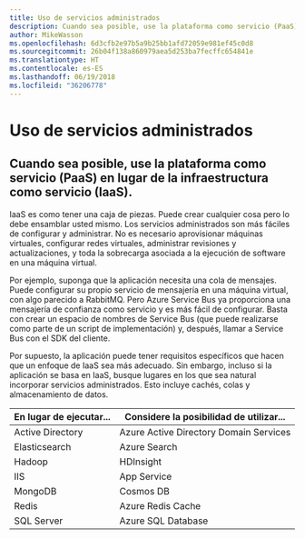 ```yaml
---
title: Uso de servicios administrados
description: Cuando sea posible, use la plataforma como servicio (PaaS) en lugar de la infraestructura como servicio (IaaS).
author: MikeWasson
ms.openlocfilehash: 6d3cfb2e97b5a9b25bb1afd72059e981ef45c0d8
ms.sourcegitcommit: 26b04f138a860979aea5d253ba7fecffc654841e
ms.translationtype: HT
ms.contentlocale: es-ES
ms.lasthandoff: 06/19/2018
ms.locfileid: "36206778"
---
```

# <a name="use-managed-services"></a>Uso de servicios administrados

## <a name="when-possible-use-platform-as-a-service-paas-rather-than-infrastructure-as-a-service-iaas"></a>Cuando sea posible, use la plataforma como servicio (PaaS) en lugar de la infraestructura como servicio (IaaS).

IaaS es como tener una caja de piezas. Puede crear cualquier cosa pero lo debe ensamblar usted mismo. Los servicios administrados son más fáciles de configurar y administrar. No es necesario aprovisionar máquinas virtuales, configurar redes virtuales, administrar revisiones y actualizaciones, y toda la sobrecarga asociada a la ejecución de software en una máquina virtual.

Por ejemplo, suponga que la aplicación necesita una cola de mensajes. Puede configurar su propio servicio de mensajería en una máquina virtual, con algo parecido a RabbitMQ. Pero Azure Service Bus ya proporciona una mensajería de confianza como servicio y es más fácil de configurar. Basta con crear un espacio de nombres de Service Bus (que puede realizarse como parte de un script de implementación) y, después, llamar a Service Bus con el SDK del cliente. 

Por supuesto, la aplicación puede tener requisitos específicos que hacen que un enfoque de IaaS sea más adecuado. Sin embargo, incluso si la aplicación se basa en IaaS, busque lugares en los que sea natural incorporar servicios administrados. Esto incluye cachés, colas y almacenamiento de datos.

| En lugar de ejecutar... | Considere la posibilidad de utilizar... |
|-----------------------|-------------|
| Active Directory | Azure Active Directory Domain Services |
| Elasticsearch | Azure Search |
| Hadoop | HDInsight |
| IIS | App Service |
| MongoDB | Cosmos DB |
| Redis | Azure Redis Cache |
| SQL Server | Azure SQL Database |


